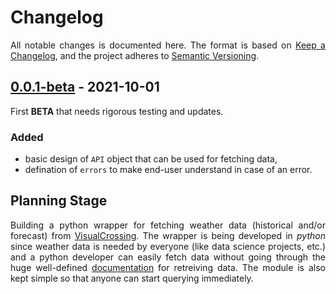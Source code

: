 # Changelog

<p align = "justify">All notable changes is documented here. The format is based on <a href = "https://keepachangelog.com/en/1.0.0/">Keep a Changelog</a>, and the project adheres to <a href = "https://semver.org/spec/v2.0.0.html">Semantic Versioning</a>.</p>

## [0.0.1-beta] - 2021-10-01
First **BETA** that needs rigorous testing and updates.

### Added
- basic design of `API` object that can be used for fetching data,
- defination of `errors` to make end-user understand in case of an error.

## Planning Stage
<p align = "justify">Building a python wrapper for fetching weather data (historical and/or forecast) from <a href = "https://www.visualcrossing.com/weather-data">VisualCrossing</a>. The wrapper is being developed in <i>python</i> since weather data is needed by everyone (like data science projects, etc.) and a python developer can easily fetch data without going through the huge well-defined <a href = "https://www.visualcrossing.com/resources/documentation/weather-api/weather-api-documentation/">documentation</a> for retreiving data. The module is also kept simple so that anyone can start querying immediately.</p>

<!-- Reference Links -->
[0.0.1-beta]: https://github.com/ZenithClown/VisualCrossing/releases/tag/v0.0.1-beta
